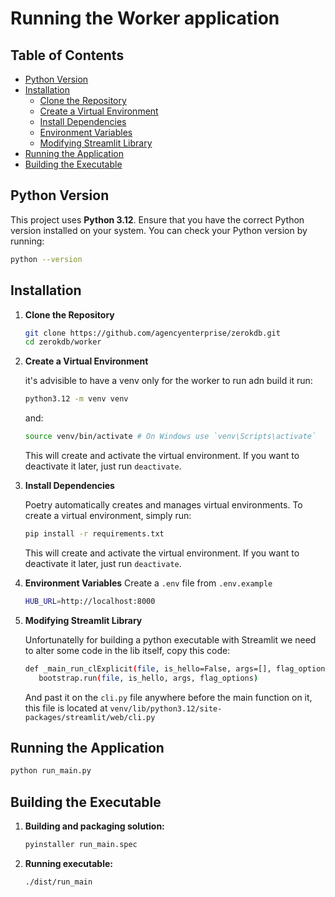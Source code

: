 # Running the Worker application

## Table of Contents

- [Python Version](#python-version)
- [Installation](#installation)
  - [Clone the Repository](#clone-the-repository)
  - [Create a Virtual Environment](#create-a-virtual-environment)
  - [Install Dependencies](#install-dependencies)
  - [Environment Variables](#environment-variables)
  - [Modifying Streamlit Library](#modifying-streamlit-library)
- [Running the Application](#running-the-application)
- [Building the Executable](#building-the-executable)

## Python Version

This project uses **Python 3.12**. Ensure that you have the correct Python version installed on your system. You can check your Python version by running:

```bash
python --version
```

## Installation

1. **Clone the Repository**

   ```bash
   git clone https://github.com/agencyenterprise/zerokdb.git
   cd zerokdb/worker
   ```

1. **Create a Virtual Environment**

   it's advisible to have a venv only for the worker to run adn build it run:

   ```bash
   python3.12 -m venv venv
   ```

   and:

   ```bash
   source venv/bin/activate # On Windows use `venv\Scripts\activate`
   ```

   This will create and activate the virtual environment. If you want to deactivate it later, just run `deactivate`.

1. **Install Dependencies**

   Poetry automatically creates and manages virtual environments. To create a virtual environment, simply run:

   ```bash
   pip install -r requirements.txt
   ```

   This will create and activate the virtual environment. If you want to deactivate it later, just run `deactivate`.

1. **Environment Variables**
   Create a `.env` file from `.env.example`

   ```bash
   HUB_URL=http://localhost:8000
   ```

1. **Modifying Streamlit Library**

   Unfortunatelly for building a python executable with Streamlit we need to alter some code in the lib itself, copy this code:

   ```bash
   def _main_run_clExplicit(file, is_hello=False, args=[], flag_options={}):
      bootstrap.run(file, is_hello, args, flag_options)
   ```

   And past it on the `cli.py` file anywhere before the main function on it, this file is located at `venv/lib/python3.12/site-packages/streamlit/web/cli.py`

## Running the Application

```bash
python run_main.py
```

## Building the Executable

1. **Building and packaging solution:**

   ```bash
   pyinstaller run_main.spec
   ```

1. **Running executable:**

   ```bash
   ./dist/run_main
   ```
